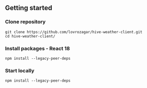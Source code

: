 ## Getting started

### Clone repository

```
git clone https://github.com/lovrozagar/hive-weather-client.git
cd hive-weather-client/
```

### Install packages - React 18

```
npm install --legacy-peer-deps
```

### Start locally

```
npm install --legacy-peer-deps
```
